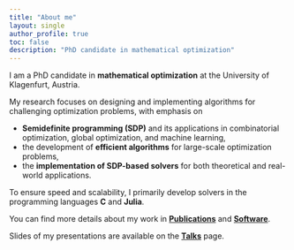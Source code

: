 ```yaml
---
title: "About me"
layout: single
author_profile: true
toc: false
description: "PhD candidate in mathematical optimization"
---
```


I am a PhD candidate in **mathematical optimization** at the University of Klagenfurt, Austria.  

My research focuses on designing and implementing algorithms for challenging optimization problems, with emphasis on
- **Semidefinite programming (SDP)** and its applications in combinatorial optimization, global optimization, and machine learning,  
- the development of **efficient algorithms** for large-scale optimization problems,  
- the **implementation of SDP-based solvers** for both theoretical and real-world applications.  

To ensure speed and scalability, I primarily develop solvers in the programming languages **C** and **Julia**.

You can find more details about my work in [**Publications**](/publications/) and [**Software**](/software/).

Slides of my presentations are available on the [**Talks**](/talks/) page.

